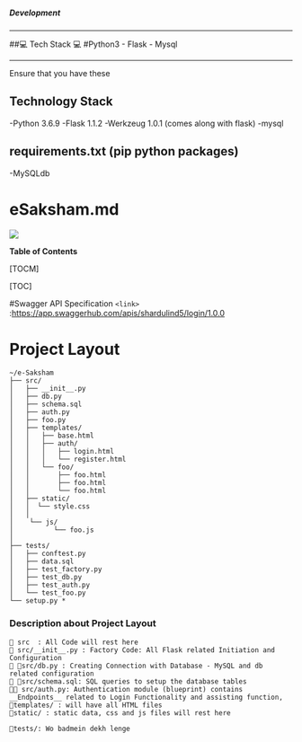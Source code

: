 ##### Development
***
##💻 Tech Stack 💻
#Python3 - Flask - Mysql

***

Ensure that you have these

## Technology Stack 
   -Python 3.6.9
   -Flask 1.1.2
   -Werkzeug 1.0.1 (comes along with flask)
   -mysql

## requirements.txt (pip python packages)
   -MySQLdb



# eSaksham.md

![](https://pandao.github.io/editor.md/images/logos/editormd-logo-180x180.png)

**Table of Contents**

[TOCM]

[TOC]


#Swagger API Specification
`<link>` :https://app.swaggerhub.com/apis/shardulind5/login/1.0.0



# Project Layout

```
~/e-Saksham
├── src/
│   ├── __init__.py
│   ├── db.py
│   ├── schema.sql
│   ├── auth.py
│   ├── foo.py
│   ├── templates/
│   │   ├── base.html
│   │   ├── auth/
│   │   │   ├── login.html
│   │   │   └── register.html
│   │   └── foo/
│   │       ├── foo.html
│   │       ├── foo.html
│   │       └── foo.html
│   ├── static/
│   │  └── style.css
│   │
│    └── js/
│          └── foo.js
│
├── tests/
│   ├── conftest.py
│   ├── data.sql
│   ├── test_factory.py
│   ├── test_db.py
│   ├── test_auth.py
│   └── test_foo.py
└── setup.py *
```


### Description about Project Layout
```
📁 src  : All Code will rest here
📁 src/__init__.py : Factory Code: All Flask related Initiation and Configuration 
📁 📝src/db.py : Creating Connection with Database - MySQL and db related configuration
📁 📝src/schema.sql: SQL queries to setup the database tables 
📁📝 src/auth.py: Authentication module (blueprint) contains __Endpoints__ related to Login Functionality and assisting function,
📁templates/ : will have all HTML files
📁static/ : static data, css and js files will rest here

📁tests/: Wo badmein dekh lenge
```

